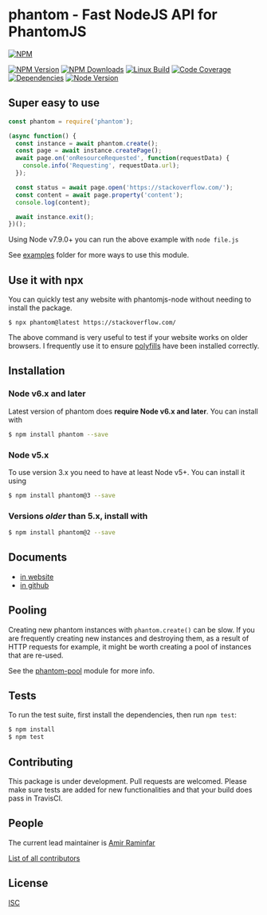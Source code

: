 phantom - Fast NodeJS API for PhantomJS
========
[![NPM](https://nodei.co/npm/phantom.png?downloads=true&downloadRank=true&stars=true)](https://nodei.co/npm/phantom/)

[![NPM Version][npm-image]][npm-url]
[![NPM Downloads][downloads-image]][downloads-url]
[![Linux Build][travis-image]][travis-url]
[![Code Coverage][codecov-image]][codecov-url]
[![Dependencies][dependencies-image]][dependencies-url]
[![Node Version][node-image]][node-url]


## Super easy to use
```js
const phantom = require('phantom');

(async function() {
  const instance = await phantom.create();
  const page = await instance.createPage();
  await page.on('onResourceRequested', function(requestData) {
    console.info('Requesting', requestData.url);
  });

  const status = await page.open('https://stackoverflow.com/');
  const content = await page.property('content');
  console.log(content);

  await instance.exit();
})();

```

Using Node v7.9.0+ you can run the above example with `node file.js`

See [examples](examples) folder for more ways to use this module.

## Use it with npx
You can quickly test any website with phantomjs-node without needing to install the package.

```
$ npx phantom@latest https://stackoverflow.com/
```

The above command is very useful to test if your website works on older browsers. I frequently use it to ensure [polyfills](https://github.com/Modernizr/Modernizr/wiki/HTML5-Cross-browser-Polyfills) have been installed correctly. 

## Installation

### Node v6.x and later
Latest version of phantom does **require Node v6.x and later**. You can install with
```bash
$ npm install phantom --save
```

### Node v5.x
To use version 3.x you need to have at least Node v5+. You can install it using

```bash
$ npm install phantom@3 --save
```

### Versions _older_ than 5.x, install with

```bash
$ npm install phantom@2 --save
```

## Documents
- [in website](http://amirraminfar.com/phantomjs-node/#/)
- [in github](./docs/)

## Pooling

Creating new phantom instances with `phantom.create()` can be slow. If
you are frequently creating new instances and destroying them, as a
result of HTTP requests for example, it might be worth creating a pool
of instances that are re-used.

See the [phantom-pool](https://github.com/blockai/phantom-pool) module
for more info.

## Tests

  To run the test suite, first install the dependencies, then run `npm test`:

```bash
$ npm install
$ npm test
```

## Contributing

  This package is under development. Pull requests are welcomed. Please make sure tests are added for new functionalities and that your build does pass in TravisCI.

## People

  The current lead maintainer is [Amir Raminfar](https://github.com/amir20)

  [List of all contributors](https://github.com/amir20/phantomjs-node/graphs/contributors)

## License

  [ISC](LICENSE.md)

[npm-image]: https://img.shields.io/npm/v/phantom.svg?style=for-the-badge
[npm-url]: https://npmjs.org/package/phantom
[downloads-image]: https://img.shields.io/npm/dm/phantom.svg?style=for-the-badge
[downloads-url]: https://npmjs.org/package/phantom
[travis-image]: https://img.shields.io/travis/amir20/phantomjs-node.svg?style=for-the-badge
[travis-url]: https://travis-ci.org/amir20/phantomjs-node
[dependencies-image]: https://dependencyci.com/github/amir20/phantomjs-node/badge?style=for-the-badge
[dependencies-url]: https://dependencyci.com/github/amir20/phantomjs-node
[node-image]: https://img.shields.io/node/v/phantom.svg?style=for-the-badge
[node-url]: https://nodejs.org/en/download/
[codecov-image]: https://codecov.io/gh/amir20/phantomjs-node/branch/master/graph/badge.svg?style=for-the-badge
[codecov-url]: https://codecov.io/gh/amir20/phantomjs-node
